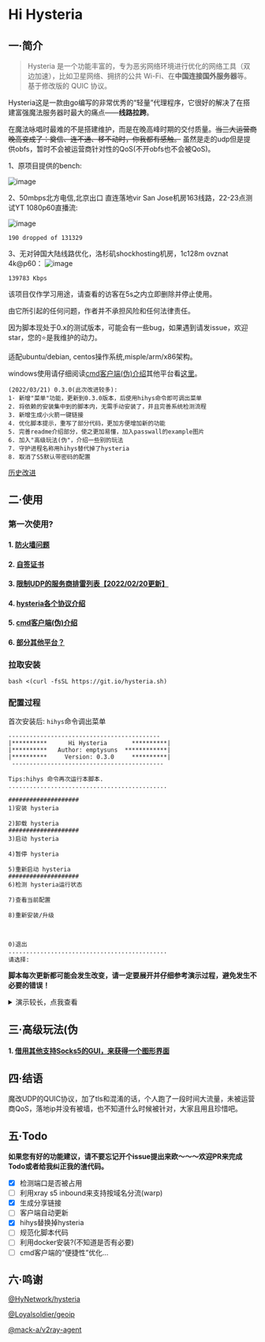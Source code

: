 # Hi Hysteria

## 一·简介
> Hysteria 是一个功能丰富的，专为恶劣网络环境进行优化的网络工具（双边加速），比如卫星网络、拥挤的公共 Wi-Fi、在**中国连接国外服务器**等。 基于修改版的 QUIC 协议。

Hysteria这是一款由go编写的非常优秀的“轻量”代理程序，它很好的解决了在搭建富强魔法服务器时最大的痛点——**线路拉跨**。

在魔法咏唱时最难的不是搭建维护，而是在晚高峰时期的交付质量。~~当三大运营商晚高变成了：奠信、连不通、移不动时，你我都有感触。~~ 虽然是走的udp但是提供obfs，暂时不会被运营商针对性的QoS(不开obfs也不会被QoS)。

1、原项目提供的bench:

![image](https://raw.githubusercontent.com/HyNetwork/hysteria/master/docs/bench/bench.png)

2、50mbps北方电信,北京出口 直连落地vir San Jose机房163线路，22-23点测试YT 1080p60直播流:

![image](https://cloud.imoeq.com/0:/normal/img/hihysteria/speed.png)

```
190 dropped of 131329
```

3、无对钟国大陆线路优化，洛杉矶shockhosting机房，1c128m ovznat 4k@p60：
![image](https://raw.githubusercontent.com/emptysuns/Hi_Hysteria/main/imgs/yt.jpg)
```
139783 Kbps
```
该项目仅作学习用途，请查看的访客在5s之内立即删除并停止使用。

由它所引起的任何问题，作者并不承担风险和任何法律责任。

因为脚本现处于0.x的测试版本，可能会有一些bug，如果遇到请发issue，欢迎star，您的⭐是我维护的动力。

适配ubuntu/debian, centos操作系统,misple/arm/x86架构。

windows使用请仔细阅读[cmd客户端(伪)介绍](https://github.com/emptysuns/Hi_Hysteria/blob/main/md/cmd.md)其他平台看[这里](https://github.com/emptysuns/Hi_Hysteria/blob/main/md/others.md)。


```
(2022/03/21) 0.3.0(此次改进较多):
1· 新增"菜单"功能，更新到0.3.0版本，后使用hihys命令即可调出菜单
2. 将依赖的安装集中到的脚本内，无需手动安装了，并且完善系统检测流程
3. 新增生成小火箭一键链接
4. 优化脚本提示，重写了部分代码，更加方便增加新的功能
5. 完善readme介绍部分，使之更加易懂，加入passwall的example图片
6. 加入"高级玩法(伪"，介绍一些别的玩法
7. 守护进程名称用hihys替代掉了hysteria
8. 取消了S5默认带密码的配置
```
[历史改进](https://github.com/emptysuns/Hi_Hysteria/blob/main/md/log.md)

## 二·使用
### 第一次使用?

#### 1. [防火墙问题](https://github.com/emptysuns/Hi_Hysteria/blob/main/md/firewall.md)

#### 2. [自签证书](https://github.com/emptysuns/Hi_Hysteria/blob/main/md/certificate.md)


#### 3. [限制UDP的服务商排雷列表【2022/02/20更新】](https://github.com/emptysuns/Hi_Hysteria/blob/main/md/blacklist.md)

#### 4. [hysteria各个协议介绍](https://github.com/emptysuns/Hi_Hysteria/blob/main/md/protocol.md)

#### 5. [cmd客户端(伪)介绍](https://github.com/emptysuns/Hi_Hysteria/blob/main/md/cmd.md)

#### 6. [部分其他平台？](https://github.com/emptysuns/Hi_Hysteria/blob/main/md/others.md)


### 拉取安装

```
bash <(curl -fsSL https://git.io/hysteria.sh)
```

### 配置过程
首次安装后: `hihys`命令调出菜单
```
-------------------------------------------
|**********      Hi Hysteria       **********|
|**********   Author: emptysuns  ************|
|**********     Version: 0.3.0     **********|
 -------------------------------------------

Tips:hihys 命令再次运行本脚本.
.............................................

####################
1)安装 hysteria

2)卸载 hysteria
####################
3)启动 hysteria

4)暂停 hysteria

5)重新启动 hysteria
####################
6)检测 hysteria运行状态

7)查看当前配置

8)重新安装/升级



0)退出
.............................................
请选择:
```
**脚本每次更新都可能会发生改变，请一定要展开并仔细参考演示过程，避免发生不必要的错误！**
<details>
  <summary>演示较长，点我查看</summary>
    <pre><blockcode> 
请选择:1
Ready to install.

The Latest hysteria version:v1.0.1
Download...

Download completed.

Update.wait...
Hit:1 <http://archive.ubuntu.com/ubuntu> bionic InRelease
Hit:2 <http://security.ubuntu.com/ubuntu> bionic-security InRelease
Hit:4 <http://archive.ubuntu.com/ubuntu> bionic-updates InRelease
Hit:5 <http://archive.ubuntu.com/ubuntu> bionic-backports InRelease
Hit:3 <https://packagecloud.io/ookla/speedtest-cli/ubuntu> bionic InRelease
Reading package lists... Done
Building dependency tree
Reading state information... Done
57 packages can be upgraded. Run 'apt list --upgradable' to see them.

Done.
Install wget curl netfilter-persistent
*wget
Reading package lists...
Building dependency tree...
Reading state information...
wget is already the newest version (1.19.4-1ubuntu2.2).
0 upgraded, 0 newly installed, 0 to remove and 57 not upgraded.
*curl
Reading package lists...
Building dependency tree...
Reading state information...
curl is already the newest version (7.58.0-2ubuntu3.16).
0 upgraded, 0 newly installed, 0 to remove and 57 not upgraded.
*netfilter-persistent
Reading package lists...
Building dependency tree...
Reading state information...
netfilter-persistent is already the newest version (1.0.4+nmu2ubuntu1.1).
0 upgraded, 0 newly installed, 0 to remove and 57 not upgraded.

Done.
开始配置:
请输入您的域名(不输入回车,则默认自签wechat.com证书,不推荐):

您选择自签wechat证书.公网ip:1.2.3.4

请输入你想要开启的端口,此端口是server端口,建议10000-65535.(默认随机)

随机端口:20882

选择协议类型:

1、udp(QUIC)
2、faketcp
3、wechat-video(回车默认)

输入序号:

传输协议:wechat-video

请输入您到此服务器的平均延迟,关系到转发速度(默认200,单位:ms):

delay:200 ms

期望速度,这是客户端的峰值速度,服务端默认不受限。Tips:脚本会自动*1.25做冗余，您期望过低或者过高会影响转发效率,请如实填写!
请输入客户端期望的下行速度:(默认50,单位:mbps):

客户端下行速度：50 mbps

请输入客户端期望的上行速度(默认10,单位:mbps):

客户端上行速度：50 mbps

请输入认证口令:

此选项不能省略,请重新输入!
请输入认证口令:

此选项不能省略,请重新输入!
请输入认证口令:
pekopeko

配置录入完成!

执行配置...
SIGN...

Signature ok
subject=C = CN, ST = GuangDong, L = ShenZhen, O = PonyMa, OU = Tecent, emailAddress = admin@qq.com, CN = Tencent Root CA
Getting CA Private Key
OK.

net.core.rmem_max = 8000000
Created symlink /etc/systemd/system/multi-user.target.wants/hihys.service -> /etc/systemd/system/hihys.service.

wait...

配置文件输出如下且已经在本目录生成(可自行复制粘贴到本地)

Tips:客户端默认只开启http(8888)、socks5(8889)代理!其他方式请参照文档自行修改客户端config.json
***********************************↓↓↓copy↓↓↓*******************************↓
{
"server": "1.2.3.4:20882",
"protocol": "wechat-video",
"up_mbps": 12,
"down_mbps": 62,
"http": {
"listen": "127.0.0.1:8888",
"timeout" : 300,
"disable_udp": false
},
"socks5": {
"listen": "127.0.0.1:8889",
"timeout": 300,
"disable_udp": false
},
"alpn": "h3",
"acl": "acl/routes.acl",
"mmdb": "acl/Country.mmdb",
"auth_str": "pekopeko",
"server_name": "wechat.com",
"insecure": true,
"recv_window_conn": 6291456,
"recv_window": 25165824,
"disable_mtu_discovery": false,
"resolver": "119.29.29.29:53",
"retry": 3,
"retry_interval": 3
}
↑***********************************↑↑↑copy↑↑↑*******************************↑

Shadowrocket一键链接:
hysteria://1.2.3.4:20882?protocol=wechat-video&auth=pekopeko&peer=wechat.com&insecure=1&upmbps=12&downmbps=62&alpn=h3#Hys-1.2.3.4

安装完毕


root@dedicated:~# systemctl status hysteria
* hysteria.service - hysteria:Hello World!
   Loaded: loaded (/etc/systemd/system/hysteria.service; enabled; vendor preset: enabled)
   Active: active (running) since Mon 2022-01-10 04:17:23 EST; 15s ago
 Main PID: 29691 (hysteria)
    Tasks: 6 (limit: 1120)
   CGroup: /system.slice/hysteria.service
           `-29691 /etc/hysteria/hysteria --log-level warn -c /etc/hysteria/config.json server

Jan 10 04:17:23 dedicated systemd[1]: Started hysteria:Hello World!.

  </blockcode></pre>
</details>


## 三·高级玩法(伪

#### 1. [借用其他支持Socks5的GUI，来获得一个图形界面](https://github.com/emptysuns/Hi_Hysteria/blob/main/md/firewall.md)


## 四·结语

魔改UDP的QUIC协议，加了tls和混淆的话，个人跑了一段时间大流量，未被运营商QoS，落地ip并没有被墙，也不知道什么时候被针对，大家且用且珍惜吧。

## 五·Todo
**如果您有好的功能建议，请不要忘记开个issue提出来欧～～～欢迎PR来完成Todo或者给我纠正我的渣代码。**
* [x] 检测端口是否被占用
* [ ] 利用xray s5 inbound来支持按域名分流(warp)
* [x] 生成分享链接
* [ ] 客户端自动更新
* [x] hihys替换掉hysteria
* [ ] 规范化脚本代码
* [ ] 利用docker安装?(不知道是否有必要)
* [ ] cmd客户端的“便捷性”优化...

## 六·鸣谢


[@HyNetwork/hysteria](https://github.com/HyNetwork/hysteria)


[@Loyalsoldier/geoip](https://github.com/Loyalsoldier/geoip)


[@mack-a/v2ray-agent](https://github.com/mack-a/v2ray-agent)